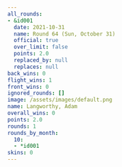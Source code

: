 ```yaml
---
all_rounds:
- &id001
  date: 2021-10-31
  name: Round 64 (Sun, October 31)
  official: true
  over_limit: false
  points: 2.0
  replaced_by: null
  replaces: null
back_wins: 0
flight_wins: 1
front_wins: 0
ignored_rounds: []
image: /assets/images/default.png
name: Langworthy, Adam
overall_wins: 0
points: 2.0
rounds: 1
rounds_by_month:
  10:
  - *id001
skins: 0
---
```

